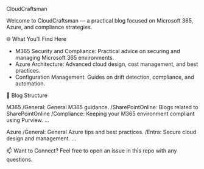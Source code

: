 CloudCraftsman

Welcome to CloudCraftsman — a practical blog focused on Microsoft 365, Azure, and compliance strategies.

🌐 What You’ll Find Here

- M365 Security and Compliance: Practical advice on securing and managing Microsoft 365 environments.
- Azure Architecture: Advanced cloud design, cost management, and best practices.
- Configuration Management: Guides on drift detection, compliance, and automation.

📂 Blog Structure

M365
/General: General M365 guidance.
/SharePointOnline: Blogs related to SharePointOnline
/Compliance: Keeping your M365 environment compliant using Purview.
...

Azure
/General: General Azure tips and best practices.
/Entra: Secure cloud design and management.
...

📫 Want to Connect?
Feel free to open an issue in this repo with any questions.
